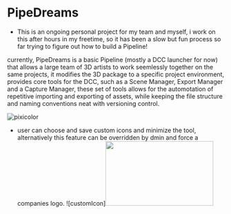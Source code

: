 # PipeDreams

- This is an ongoing personal project for my team and myself, i work on this after hours in my freetime, so it has been a slow but fun process so far trying to figure out
  how to build a Pipeline!

currently, PipeDreams is a basic Pipeline (mostly a DCC launcher for now) 
that allows a large team of 3D artists to work seemlessly together on the same projects,
it modifies the 3D package to a specific project environment, provides core tools for the DCC, such as a Scene Manager, Export Manager and a Capture Manager,
these set of tools allows for the automotation of repetitive importing and exporting of assets, while keeping the file structure and naming conventions neat
with versioning control.


![pixicolor](https://user-images.githubusercontent.com/80905013/193423638-1d37a040-c230-48b5-a7dc-78e5a56ed3e2.gif)


- user can choose and save custom icons and minimize the tool, alternatively this feature can be overridden by dmin and force a companies logo.
![customIcon]<img src="https://user-images.githubusercontent.com/80905013/193425250-52573a42-4f55-4e63-855e-97dcd30b9956.gif" width="250" height="150">

